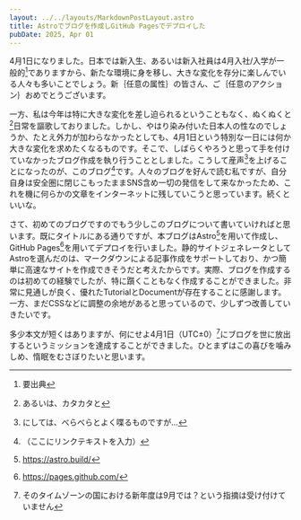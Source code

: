 ```yaml
---
layout: ../../layouts/MarkdownPostLayout.astro
title: Astroでブログを作成しGitHub Pagesでデプロイした
pubDate: 2025, Apr 01
---
```


4月1日になりました。日本では新入生、あるいは新入社員は4月入社/入学が一般的[^1]でありますから、新たな環境に身を移し、大きな変化を存分に楽しんでいる人々も多いことでしょう。新｛任意の属性｝の皆さん、ご｛任意のアクション｝おめでとうございます。

一方、私は今年は特に大きな変化を差し迫られるということもなく、ぬくぬくと[^2]日常を謳歌しておりました。しかし、やはり染み付いた日本人の性なのでしょうか、たとえ外力が加わらなかったとしても、4月1日という特別な一日には何か大きな変化を求めたくなるものです。そこで、しばらくやろうと思って手を付けていなかったブログ作成を執り行うこととしました。こうして産声[^3]を上げることになったのが、このブログ[^4]です。人々のブログを好んで読む私ですが、自分自身は安全圏に閉じこもったままSNS含め一切の発信をして来なかったため、これを機に何らかの文章をインターネットに残していこうと思っています。続くといいな。

さて、初めてのブログですのでもう少しこのブログについて書いていければと思います。既にタイトルにある通りですが、本ブログはAstro[^5]を用いて作成し、GitHub Pages[^6]を用いてデプロイを行いました。静的サイトジェネレータとしてAstroを選んだのは、マークダウンによる記事作成をサポートしており、かつ簡単に高速なサイトを作成できそうだと考えたからです。実際、ブログを作成するのは初めての経験でしたが、特に躓くこともなく作成することができました。非常に見通しが良く、優れたTutorialとDocumentが存在することに感謝します。一方、まだCSSなどに調整の余地があると思っているので、少しずつ改善していきたいです。

多少本文が短くはありますが、何にせよ4月1日（UTC±0）[^7]にブログを世に放出するというミッションを達成することができました。ひとまずはこの喜びを噛みしめ、惰眠をむさぼりたいと思います。

[^1]: 要出典

[^2]: あるいは、カタカタと

[^3]: にしては、べらべらとよく喋るものですが…

[^4]: （ここにリンクテキストを入力）

[^5]: https://astro.build/

[^6]: https://pages.github.com/

[^7]: そのタイムゾーンの国における新年度は9月では？という指摘は受け付けていません
